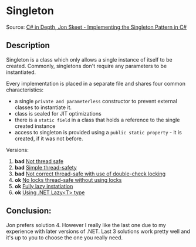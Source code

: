 # Singleton
Source: [C# in Depth, Jon Skeet - Implementing the Singleton Pattern in C#](https://csharpindepth.com/articles/singleton)

## Description
Singleton is a class which only allows a single instance of itself to be created. Commonly, singletons don't require any parameters to be instantiated.

Every implementation is placed in a separate file and shares four common characteristics:
- a single `private and parameterless` constructor to prevent external classes to instantiate it.
- class is sealed for JIT optimizations
- there is a `static field` in a class that holds a reference to the single created instance
- access to singleton is provided using a `public static property` - it is created, if it was not before.

Versions:  
1.  **bad** [Not thread safe](.\Singleton_v1.cs)
2.  **bad** [Simple thread-safety](.\Singleton_v2.cs)
3.  **bad** [Not correct thread-safe with use of double-check locking](.\Singleton_v3.cs)
4.  **ok** [No locks thread-safe without using locks](.\Singleton_v4.cs)
5.  **ok** [Fully lazy instatiation](.\Singleton_v5.cs)
6.  **ok** [Using .NET Lazy\<T\> type](.\Singleton_v6.cs)

## Conclusion:

Jon prefers solution 4. However I really like the last one due to my experience with later versions of .NET. Last 3 solutions work pretty well and it's up to you to choose the one you really need.
